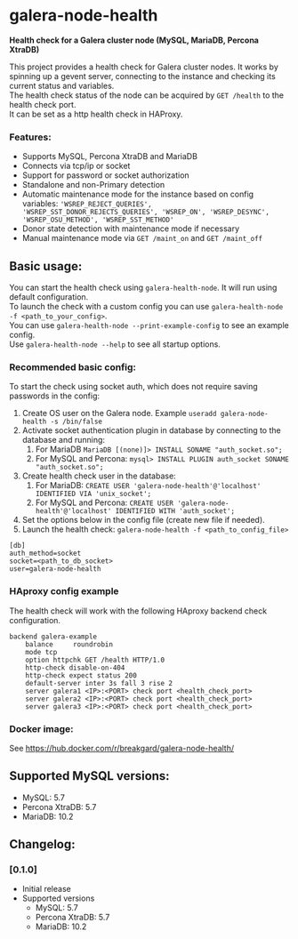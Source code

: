 # galera-node-health

**Health check for a Galera cluster node (MySQL, MariaDB, Percona XtraDB)**

This project provides a health check for Galera cluster nodes.
It works by spinning up a gevent server, connecting to the instance and 
checking its current status and variables.<br />
The health check status of the node can be acquired by `GET /health` to the health check port.<br />
It can be set as a http health check in HAProxy.

### Features:

- Supports MySQL, Percona XtraDB and MariaDB
- Connects via tcp/ip or socket
- Support for password or socket authorization
- Standalone and non-Primary detection
- Automatic maintenance mode for the instance based on config variables:
  `'WSREP_REJECT_QUERIES', 'WSREP_SST_DONOR_REJECTS_QUERIES', 'WSREP_ON', 'WSREP_DESYNC', 'WSREP_OSU_METHOD', 'WSREP_SST_METHOD'`
- Donor state detection with maintenance mode if necessary
- Manual maintenance mode via `GET /maint_on` and `GET /maint_off`

## Basic usage:

You can start the health check using `galera-health-node`. It will run using default configuration. <br />
To launch the check with a custom config you can use `galera-health-node -f <path_to_your_config>`. <br />
You can use `galera-health-node --print-example-config` to see an example config.<br />
Use `galera-health-node --help` to see all startup options.

### Recommended basic config:

To start the check using socket auth, which does not require saving passwords in the config:

1. Create OS user on the Galera node. Example `useradd galera-node-health -s /bin/false`
2. Activate socket authentication plugin in database by connecting to the database and running:
   1. For MariaDB `MariaDB [(none)]> INSTALL SONAME "auth_socket.so";`
   2. For MySQL and Percona: `mysql> INSTALL PLUGIN auth_socket SONAME "auth_socket.so";`
3. Create health check user in the database:
   1. For MariaDB: `CREATE USER 'galera-node-health'@'localhost' IDENTIFIED VIA 'unix_socket';`
   2. For MySQL and Percona: `CREATE USER 'galera-node-health'@'localhost' IDENTIFIED WITH 'auth_socket';`
4. Set the options below in the config file (create new file if needed).
5. Launch the health check: `galera-node-health -f <path_to_config_file>`

```
[db]
auth_method=socket
socket=<path_to_db_socket>
user=galera-node-health
```

### HAproxy config example

The health check will work with the following HAproxy backend check configuration.
```
backend galera-example
    balance     roundrobin
    mode tcp
    option httpchk GET /health HTTP/1.0
    http-check disable-on-404
    http-check expect status 200
    default-server inter 3s fall 3 rise 2
    server galera1 <IP>:<PORT> check port <health_check_port>
    server galera2 <IP>:<PORT> check port <health_check_port>
    server galera3 <IP>:<PORT> check port <health_check_port>
```

### Docker image:

See https://hub.docker.com/r/breakgard/galera-node-health/

## Supported MySQL versions:

- MySQL: 5.7
- Percona XtraDB: 5.7
- MariaDB: 10.2

## Changelog:

### [0.1.0]
- Initial release
- Supported versions 
  - MySQL: 5.7
  - Percona XtraDB: 5.7
  - MariaDB: 10.2
